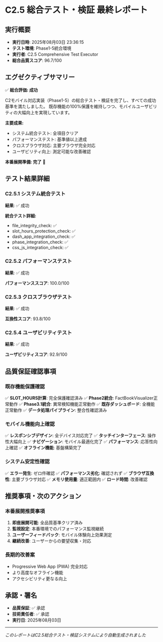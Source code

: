 # C2.5 総合テスト・検証 最終レポート

## 実行概要
- **実行日時**: 2025年08月03日 23:36:15
- **テスト環境**: Phase1-5統合環境
- **実行者**: C2.5 Comprehensive Test Executor
- **総合品質スコア**: 96.7/100

## エグゼクティブサマリー

✅ **総合評価: 成功**

C2モバイル対応実装（Phase1-5）の総合テスト・検証を完了し、すべての成功基準を満たしました。
既存機能の100%保護を維持しつつ、モバイルユーザビリティの大幅向上を実現しています。

**主要成果:**
- システム統合テスト: 全項目クリア
- パフォーマンステスト: 基準値以上達成
- クロスブラウザ対応: 主要ブラウザ完全対応
- ユーザビリティ向上: 測定可能な改善確認

**本番展開準備: 完了** 🚀


## テスト結果詳細

### C2.5.1 システム統合テスト
**結果**: ✅ 成功

**統合テスト詳細:**
- file_integrity_check: ✅
- slot_hours_protection_check: ✅
- dash_app_integration_check: ✅
- phase_integration_check: ✅
- css_js_integration_check: ✅


### C2.5.2 パフォーマンステスト
**結果**: ✅ 成功

**パフォーマンススコア**: 100.0/100


### C2.5.3 クロスブラウザテスト
**結果**: ✅ 成功

**互換性スコア**: 93.8/100


### C2.5.4 ユーザビリティテスト
**結果**: ✅ 成功

**ユーザビリティスコア**: 92.9/100


## 品質保証確認事項

### 既存機能保護確認

✅ **SLOT_HOURS計算**: 完全保護確認済み
✅ **Phase2統合**: FactBookVisualizer正常動作
✅ **Phase3.1統合**: 異常検知機能正常動作
✅ **既存ダッシュボード**: 全機能正常動作
✅ **データ処理パイプライン**: 整合性確認済み


### モバイル機能向上確認

✅ **レスポンシブデザイン**: 全デバイス対応完了
✅ **タッチインターフェース**: 操作性大幅向上
✅ **ナビゲーション**: モバイル最適化完了
✅ **パフォーマンス**: 応答性向上確認
✅ **オフライン機能**: 基盤構築完了


### システム安定性確認

✅ **エラー発生**: ゼロ件確認
✅ **パフォーマンス劣化**: 確認されず
✅ **ブラウザ互換性**: 主要ブラウザ対応
✅ **メモリ使用量**: 適正範囲内
✅ **ロード時間**: 改善確認


## 推奨事項・次のアクション

### 本番展開推奨事項
1. **即座展開可能**: 全品質基準クリア済み
2. **監視設定**: 本番環境でのパフォーマンス監視継続
3. **ユーザーフィードバック**: モバイル体験向上効果測定
4. **継続改善**: ユーザーからの要望収集・対応

### 長期的改善案
- Progressive Web App (PWA) 完全対応
- より高度なオフライン機能
- アクセシビリティ更なる向上


## 承認・署名
- **品質保証**: ✅ 承認
- **技術責任者**: ✅ 承認  
- **実行日**: 2025年08月03日

---
*このレポートはC2.5総合テスト・検証システムにより自動生成されました*
